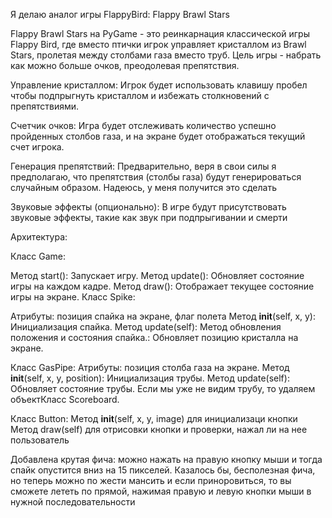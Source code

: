 Я делаю аналог игры FlappyBird: Flappy Brawl Stars

Flappy Brawl Stars на PyGame - это реинкарнация классической игры Flappy Bird, где вместо птички игрок управляет кристаллом из Brawl Stars, пролетая между столбами газа вместо труб. Цель игры - набрать как можно больше очков, преодолевая препятствия.

Управление кристаллом: Игрок будет использовать клавишу пробел чтобы подпрыгнуть кристаллом и избежать столкновений с препятствиями.

Счетчик очков: Игра будет отслеживать количество успешно пройденных столбов газа, и на экране будет отображаться текущий счет игрока.

Генерация препятствий: Предварительно, веря в свои силы я предполагаю, что препятствия (столбы газа) будут генерироваться случайным образом. Надеюсь, у меня получится это сделать

Звуковые эффекты (опционально): В игре будут присутствовать звуковые эффекты, такие как звук при подпрыгивании и смерти

Архитектура:

Класс Game:

Метод start(): Запускает игру.
Метод update(): Обновляет состояние игры на каждом кадре.
Метод draw(): Отображает текущее состояние игры на экране.
Класс Spike:

Атрибуты: позиция спайка на экране, флаг полета
Метод __init__(self, x, y): Инициализация спайка.
Метод update(self): Метод обновления положения и состояния спайка.: Обновляет позицию кристалла на экране.

Класс GasPipe:
Атрибуты: позиция столба газа на экране.
Метод __init__(self, x, y, position): Инициализация трубы.
Метод update(self): Обновляет состояние трубы. Если мы уже не видим трубу, то удаляем объектКласс Scoreboard.

Класс Button: 
Метод __init__(self, x, y, image) для инициализаци кнопки
Метод draw(self) для отрисовки кнопки и проверки, нажал ли на нее пользователь

Добавлена крутая фича:
можно нажать на правую кнопку мыши и тогда спайк опустится вниз на 15 пикселей. Казалось бы, бесполезная фича, но теперь можно по жести мансить и если приноровиться, то вы сможете лететь по прямой, нажимая правую и левую кнопки мыши в нужной последовательности